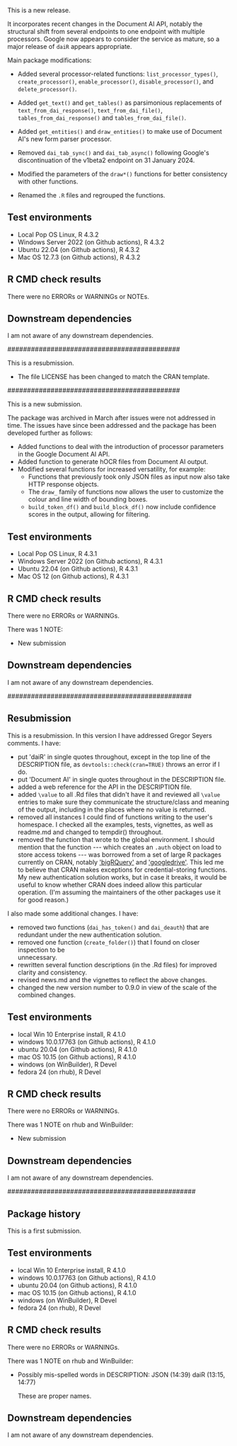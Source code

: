 This is a new release.

It incorporates recent changes in the Document AI API, notably the structural shift from several endpoints to one endpoint with multiple processors. Google now appears to consider the service as mature, so a major release of `daiR` appears appropriate.

Main package modifications: 

* Added several processor-related functions: `list_processor_types()`, `create_processor()`, `enable_processor()`, `disable_processor()`, and `delete_processor()`.
  
* Added `get_text()` and `get_tables()` as parsimonious replacements of `text_from_dai_response()`, `text_from_dai_file()`, `tables_from_dai_response()` and `tables_from_dai_file()`.

* Added `get_entities()` and `draw_entities()` to make use of Document AI's new form parser processor.

* Removed `dai_tab_sync()` and `dai_tab_async()` following Google's discontinuation of the v1beta2 endpoint on 31 January 2024.

* Modified the parameters of the `draw*()` functions for better consistency with other functions.

* Renamed the `.R` files and regrouped the functions.

## Test environments
* Local Pop OS Linux, R 4.3.2
* Windows Server 2022 (on Github actions), R 4.3.2
* Ubuntu 22.04 (on Github actions), R 4.3.2
* Mac OS 12.7.3 (on Github actions), R 4.3.2

## R CMD check results
There were no ERRORs or WARNINGs or NOTEs.
  
## Downstream dependencies
I am not aware of any downstream dependencies.

############################################

This is a resubmission.

* The file LICENSE has been changed to match the CRAN template.

############################################

This is a new submission. 

The package was archived in March after issues were not addressed in time. The issues have since been addressed and the package has been developed further as follows:

* Added functions to deal with the introduction of processor parameters in the Google Document AI API. 
* Added function to generate hOCR files from Document AI output. 
* Modified several functions for increased versatility, for example:
  * Functions that previously took only JSON files as input now also take HTTP response objects.
  * The `draw_` family of functions now allows the user to customize the colour and line width of bounding boxes.
  * `build_token_df()` and `build_block_df()` now include confidence scores in the output, allowing for filtering.

## Test environments
* Local Pop OS Linux, R 4.3.1
* Windows Server 2022 (on Github actions), R 4.3.1
* Ubuntu 22.04 (on Github actions), R 4.3.1
* Mac OS 12 (on Github actions), R 4.3.1

## R CMD check results
There were no ERRORs or WARNINGs.

There was 1 NOTE:

* New submission
  
## Downstream dependencies
I am not aware of any downstream dependencies.

###############################################

## Resubmission

This is a resubmission. In this version I have addressed Gregor Seyers comments. I have:

* put 'daiR' in single quotes throughout, except in the top line of the DESCRIPTION
file, as `devtools::check(cran=TRUE)` throws an error if I do. 
* put 'Document AI' in single quotes throughout in the DESCRIPTION file.
* added a web reference for the API in the DESCRIPTION file.
* added `\value` to all .Rd files that didn't have it and reviewed all `\value`
entries to make sure they communicate the structure/class and meaning of the output,
including in the places where no value is returned. 
* removed all instances I could find of functions writing to the user's homespace. 
I checked all the examples, tests, vignettes, as well as readme.md and changed to tempdir()
throughout.
* removed the function that wrote to the global environment. I should mention that 
the function --- which creates an `.auth` object on load to store access tokens --- 
was borrowed from a set of large R packages currently on CRAN, notably 
['bigRQuery'](https://github.com/r-dbi/bigrquery/blob/main/R/zzz.R) and 
['googledrive'](https://github.com/tidyverse/googledrive/blob/master/R/zzz.R).
This led me to believe that CRAN makes exceptions for credential-storing functions.
My new authentication solution works, but in case it breaks, it would be useful to know 
whether CRAN does indeed allow this particular operation. (I'm assuming the
maintainers of the other packages use it for good reason.)

I also made some additional changes. I have:

* removed two functions (`dai_has_token()` and `dai_deauth`) that are redundant under 
the new authentication solution.
* removed one function (`create_folder()`) that I found on closer inspection to be  
unnecessary.
* rewritten several function descriptions (in the .Rd files) for improved clarity 
and consistency.
* revised news.md and the vignettes to reflect the above changes. 
* changed the new version number to 0.9.0 in view of the scale of the combined changes.  

## Test environments
* local Win 10 Enterprise install, R 4.1.0
* windows 10.0.17763 (on Github actions), R 4.1.0
* ubuntu 20.04 (on Github actions), R 4.1.0
* mac OS 10.15 (on Github actions), R 4.1.0
* windows (on WinBuilder), R Devel
* fedora 24 (on rhub), R Devel

## R CMD check results
There were no ERRORs or WARNINGs.

There was 1 NOTE on rhub and WinBuilder:

* New submission 

## Downstream dependencies
I am not aware of any downstream dependencies.

################################################

## Package history 
This is a first submission.

## Test environments
* local Win 10 Enterprise install, R 4.1.0
* windows 10.0.17763 (on Github actions), R 4.1.0
* ubuntu 20.04 (on Github actions), R 4.1.0
* mac OS 10.15 (on Github actions), R 4.1.0
* windows (on WinBuilder), R Devel
* fedora 24 (on rhub), R Devel

## R CMD check results
There were no ERRORs or WARNINGs.

There was 1 NOTE on rhub and WinBuilder:

* Possibly mis-spelled words in DESCRIPTION:
  JSON (14:39)
  daiR (13:15, 14:77)
  
  These are proper names. 

## Downstream dependencies
I am not aware of any downstream dependencies.
